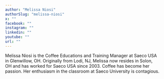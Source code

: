 ```yaml
---
author: "Melissa Niosi"
authorSlug: "melissa-niosi"
x: ""
facebook: ""
instagram: ""
linkedin: ""
youtube: ""
url: ""
---
```


Melissa Niosi is the Coffee Educations and Training Manager at Saeco USA in Glenwillow, OH. Originally from Lodi, NJ, Melissa now resides in Solon, OH and has worked for Saeco USA since 2003. Coffee has become her passion. Her enthusiasm in the classroom at Saeco University is contagious.
